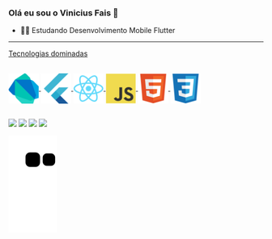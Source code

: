### Olá eu sou o Vinicius Fais 👋

- 👨‍💻 Estudando Desenvolvimento Mobile Flutter

<div align="center">
  <a href="https://github.com/ViniFais">
  <!--<img height="180em" src="https://github-readme-stats.vercel.app/api?username=ViniFais&show_icons=true&theme=chartreuse-dark&include_all_commits=true&count_private=true"/>-->
   <!--<img height="180em" src="https://github-readme-stats.vercel.app/api/top-langs/?username=ViniFais&layout=compact&langs_count=7&theme=midnight-purple"/>-->
 <!--<img height="200em" src="https://github-readme-stats.vercel.app/api/top-langs/?username=ViniFais&theme=chartreuse-dark"/>-->
</div>
<hr/>
<p>Tecnologias dominadas</p>
<div style="display: inline_block"><br>
  <img align="center" alt="Vini-Dart" height="60" width="60" src="https://raw.githubusercontent.com/devicons/devicon/master/icons/dart/dart-original.svg">
  <img align="center" alt="Vini-Flutter" height="60" width="60" src="https://raw.githubusercontent.com/devicons/devicon/master/icons/flutter/flutter-original.svg">
  <img align="center" alt="Vini-React" height="60" width="60" src="https://raw.githubusercontent.com/devicons/devicon/master/icons/react/react-original.svg">
 <img align="center" alt="Vini-Js" height="60" width="60" src="https://raw.githubusercontent.com/devicons/devicon/master/icons/javascript/javascript-original.svg">
   <img align="center" alt="Rafa-React" height="60" width="60" src="https://raw.githubusercontent.com/devicons/devicon/master/icons/html5/html5-original.svg">
   <img align="center" alt="Rafa-React" height="60" width="60" src="https://raw.githubusercontent.com/devicons/devicon/master/icons/css3/css3-original.svg">
</div>
  
  ##
  
<div> 
  <a href="https://www.linkedin.com/in/vinicius-fais-8898741b0" target="_blank"><img src="https://img.shields.io/badge/-LinkedIn-%230077B5?style=for-the-badge&logo=linkedin&logoColor=white" target="_blank"></a>
  <a href = "mailto:vinifais04@gmail.com" target="_blank"><img src="https://img.shields.io/badge/Gmail-D14836?style=for-the-badge&logo=gmail&logoColor=white"></a>
  <a href="https://www.instagram.com/vini_fais" target="_blank"><img src="https://img.shields.io/badge/-Instagram-%23E4405F?style=for-the-badge&logo=instagram&logoColor=white" target="_blank"></a>
 <a href="https://vrfdevsoftware.000webhostapp.com" target="_blank"><img src="https://img.shields.io/website-up-down-green-red/http/monip.org.svg" target="_blank"></a> 
  
 
  ![Snake animation](https://github.com/ViniFais/ViniFais/blob/output/github-contribution-grid-snake.svg)
 
</div>
